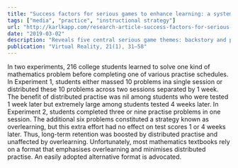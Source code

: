 ```yaml
---
title: "Success factors for serious games to enhance learning: a systematic review"
tags: ["media", "practice", "instructional strategy"]
url: "http://karlkapp.com/research-article-success-factors-for-serious-games-to-enhance-learning-a-systematic-review/"
date: "2019-03-02"
description: "Reveals five central serious game themes: backstory and production; realism; artificial intelligence and adaptivity; interaction; and feedback and debriefing, all of which require deliberate intertwining with pedagogical content to ensure successful learning."
publication: "Virtual Reality, 21(1), 31–58"
---
```


In two experiments, 216 college students learned to solve one kind of mathematics problem before completing one of various practise schedules. In Experiment 1, students either massed 10 problems ina single session or distributed these 10 problems across two sessions separated by 1 week. The benefit of distributed practise was nil among students who were tested 1 week later but extremely large among students tested 4 weeks later. In Experiment 2, students completed three or nine practise problems in one session. The additional six problems constituted a strategy known as overlearning, but this extra effort had no effect on test scores 1 or 4 weeks later. Thus, long-term retention was boosted by distributed practise and unaffected by overlearning. Unfortunately, most mathematics textbooks rely on a format that emphasises overlearning and minimises distributed practise. An easily adopted alternative format is advocated.
